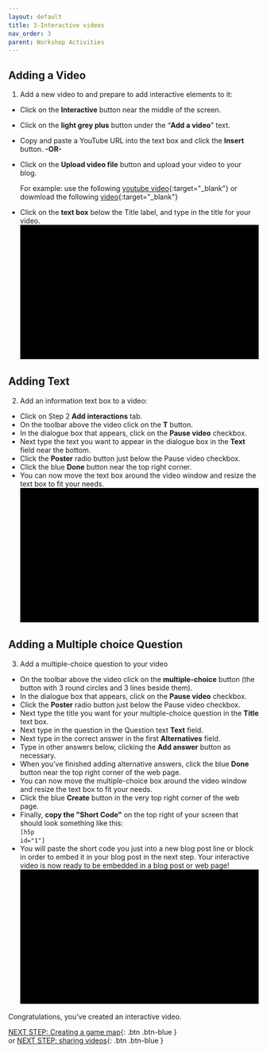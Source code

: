 ```yaml
---
layout: default
title: 3-Interactive videos
nav_order: 3
parent: Workshop Activities
---
```

## Adding a Video
1. Add a new video to and prepare to add interactive elements to it:
- Click on the **Interactive** button near the middle of the screen.
- Click on the **light grey plus** button under the “**Add a video**” text.
- Copy and paste a YouTube URL into the text box and click the **Insert** button. **-OR-**
- Click on the **Upload video file** button and upload your video to your blog.

  For example: use the following [youtube video](https://www.youtube.com/watch?v=1O-Mi43H9wM){:target="_blank"} or dowmload the following [video](http://bit.ly/dsc-goat-video){:target="_blank"}
- Click on the **text box** below the Title label, and type in the title for your video.<br>
![Enable the H5P Video tool](images/h5p-04.gif)

## Adding Text
2. Add an information text box to a video:
- Click on Step 2 **Add interactions** tab.
- On the toolbar above the video click on the **T** button.
- In the dialogue box that appears, click on the **Pause video** checkbox.
- Next type the text you want to appear in the dialogue box in the **Text** field near the bottom.
- Click the **Poster** radio button just below the Pause video checkbox.
- Click the blue **Done** button near the top right corner.
- You can now move the text box around the video window and resize the text box to fit your needs.<br>
![Add an interaction to your H5P Video](images/h5p-05.gif)

## Adding a Multiple choice Question 
3. Add a multiple-choice question to your video
- On the toolbar above the video click on the **multiple-choice** button (the button with 3 round circles and 3 lines beside them).
- In the dialogue box that appears, click on the **Pause video** checkbox.
- Click the **Poster** radio button just below the Pause video checkbox.
- Next type the title you want for your multiple-choice question in the **Title** text box.
- Next type in the question in the Question text **Text** field.
- Next type in the correct answer in the first **Alternatives** field.
- Type in other answers below, clicking the **Add answer** button as necessary.
- When you’ve finished adding alternative answers, click the blue **Done** button near the top right corner of the web page.
- You can now move the multiple-choice box around the video window and resize the text box to fit your needs.
- Click the blue **Create** button in the very top right corner of the web page. 
- Finally, **copy the "Short Code"** on the top right of your screen that should look something like this:<br> 
   <code>[h5p id="1"]</code>
- You will paste the short code you just into a new blog post line or block in order to embed it in your blog post in the next step. Your interactive video is now ready to be embedded in a blog post or web page!<br>
![Add an interaction to your H5P Video](images/h5p-06.gif)

 Congratulations, you’ve created an interactive video.
 
[NEXT STEP: Creating a game map](game-map.html){: .btn .btn-blue }<br>or
[NEXT STEP: sharing videos](sharing.html){: .btn .btn-blue }<br>
